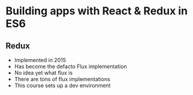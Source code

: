 # Building apps with React & Redux in ES6

## Redux 

* Implemented in 2015
* Has become the defacto Flux implementation
* No idea yet what flux is
* There are tons of flux implementations
* This course sets up a dev environment
